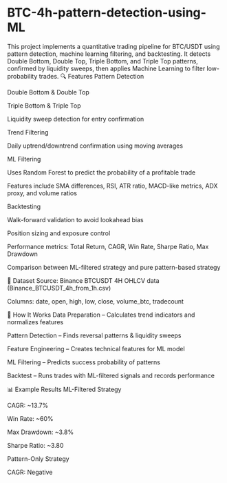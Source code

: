 # BTC-4h-pattern-detection-using-ML
This project implements a quantitative trading pipeline for BTC/USDT using pattern detection, machine learning filtering, and backtesting. It detects Double Bottom, Double Top, Triple Bottom, and Triple Top patterns, confirmed by liquidity sweeps, then applies Machine Learning to filter low-probability trades.
🔍 Features
Pattern Detection

Double Bottom & Double Top

Triple Bottom & Triple Top

Liquidity sweep detection for entry confirmation

Trend Filtering

Daily uptrend/downtrend confirmation using moving averages

ML Filtering

Uses Random Forest to predict the probability of a profitable trade

Features include SMA differences, RSI, ATR ratio, MACD-like metrics, ADX proxy, and volume ratios

Backtesting

Walk-forward validation to avoid lookahead bias

Position sizing and exposure control

Performance metrics: Total Return, CAGR, Win Rate, Sharpe Ratio, Max Drawdown

Comparison between ML-filtered strategy and pure pattern-based strategy

📂 Dataset
Source: Binance BTCUSDT 4H OHLCV data (Binance_BTCUSDT_4h_from_1h.csv)

Columns: date, open, high, low, close, volume_btc, tradecount

🚀 How It Works
Data Preparation – Calculates trend indicators and normalizes features

Pattern Detection – Finds reversal patterns & liquidity sweeps

Feature Engineering – Creates technical features for ML model

ML Filtering – Predicts success probability of patterns

Backtest – Runs trades with ML-filtered signals and records performance

📊 Example Results
ML-Filtered Strategy

CAGR: ~13.7%

Win Rate: ~60%

Max Drawdown: ~3.8%

Sharpe Ratio: ~3.80

Pattern-Only Strategy

CAGR: Negative



